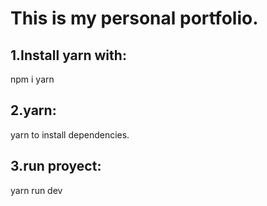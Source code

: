# This is my personal portfolio.

## 1.Install yarn with: 
npm i yarn

## 2.yarn:
yarn to install dependencies.

## 3.run proyect:
yarn run dev
